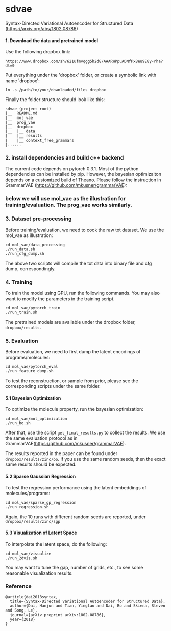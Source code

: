 # sdvae
Syntax-Directed Variational Autoencoder for Structured Data (https://arxiv.org/abs/1802.08786)

#### 1. Download the data and pretrained model

Use the following dropbox link:

    https://www.dropbox.com/sh/621ufmvqgg5h2d8/AAARWPpuADNfPx8eu9E8y-rha?dl=0

Put everything under the 'dropbox' folder, or create a symbolic link with name 'dropbox':

    ln -s /path/to/your/downloaded/files dropbox
    
Finally the folder structure should look like this:

    sdvae (project root)
    |__  README.md
    |__  mol_vae
    |__  prog_vae
    |__  dropbox
    |__  |__ data
    |    |__ results
    |    |__ context_free_grammars
    |......
    
### 2. install dependencies and build c++ backend

The current code depends on pytorch 0.3.1. Most of the python dependencies can be installed by pip. 
However, the bayesian optimizaiton depends on a customized build of Theano. Please follow the 
instruction in GrammarVAE (https://github.com/mkusner/grammarVAE):

### below we will use mol_vae as the illustration for training/evaluation. The prog_vae works similarly.

### 3. Dataset pre-processing

Before training/evaluation, we need to cook the raw txt dataset. We use the mol_vae as illustration:

    cd mol_vae/data_processing
    ./run_data.sh
    ./run_cfg_dump.sh

The above two scripts will compile the txt data into binary file and cfg dump, correspondingly. 


### 4. Training

To train the model using GPU, run the following commands. You may also want to modify the parameters in 
the training script. 

    cd mol_vae/pytorch_train
    ./run_train.sh

The pretrained models are available under the dropbox folder, ``dropbox/results``. 

### 5. Evaluation

Before evaluation, we need to first dump the latent encodings of programs/molecules:

    cd mol_vae/pytorch_eval
    ./run_feature_dump.sh
    
To test the reconstruction, or sample from prior, please see the corresponding scripts under the same folder.

#### 5.1 Bayesian Optimization

To optimize the molecule property, run the bayesian optimization:

    cd mol_vae/mol_optimization
    ./run_bo.sh
    
After that, use the script ``get_final_results.py`` to collect the results. We use the same evaluation protocol
as in GrammarVAE(https://github.com/mkusner/grammarVAE). 

The results reported in the paper can be found under ``dropbox/results/zinc/bo``. If you use the same random seeds, 
then the exact same results should be expected.

#### 5.2 Sparse Gaussian Regression
   
To test the regression performance using the latent embeddings of molecules/programs:

    cd mol_vae/sparse_gp_regression
    ./run_regression.sh
    
Again, the 10 runs with different random seeds are reported, under ``dropbox/results/zinc/sgp``

#### 5.3 Visualization of Latent Space

To interpolate the latent space, do the following:

    cd mol_vae/visualize
    ./run_2dvis.sh

You may want to tune the gap, number of grids, etc., to see some reasonable visualization results.

### Reference

    @article{dai2018syntax,
      title={Syntax-Directed Variational Autoencoder for Structured Data},
      author={Dai, Hanjun and Tian, Yingtao and Dai, Bo and Skiena, Steven and Song, Le},
      journal={arXiv preprint arXiv:1802.08786},
      year={2018}
    }
